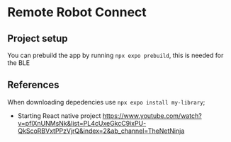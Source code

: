 <!--
 Copyright (c) 2023 Rafael Farias

 This software is released under the MIT License.
 https://opensource.org/licenses/MIT
-->

# Remote Robot Connect

## Project setup

You can prebuild the app by running `npx expo prebuild`, this is needed for the BLE

## References

When downloading depedencies use `npx expo install my-library`;

-   Starting React native project https://www.youtube.com/watch?v=pflXnUNMsNk&list=PL4cUxeGkcC9ixPU-QkScoRBVxtPPzVjrQ&index=2&ab_channel=TheNetNinja
